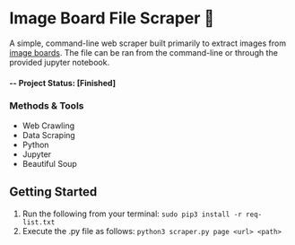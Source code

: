 # Image Board File Scraper 🔬
A simple, command-line web scraper built primarily to extract images from [image boards](https://en.wikipedia.org/wiki/Imageboard). The file can be ran from the command-line or through the provided jupyter notebook.

#### -- Project Status: [Finished]

### Methods & Tools
* Web Crawling
* Data Scraping
* Python
* Jupyter
* Beautiful Soup

## Getting Started
1. Run the following from your terminal: 
	`sudo pip3 install -r req-list.txt`
2. Execute the .py file as follows:
	`python3 scraper.py page <url> <path>`
